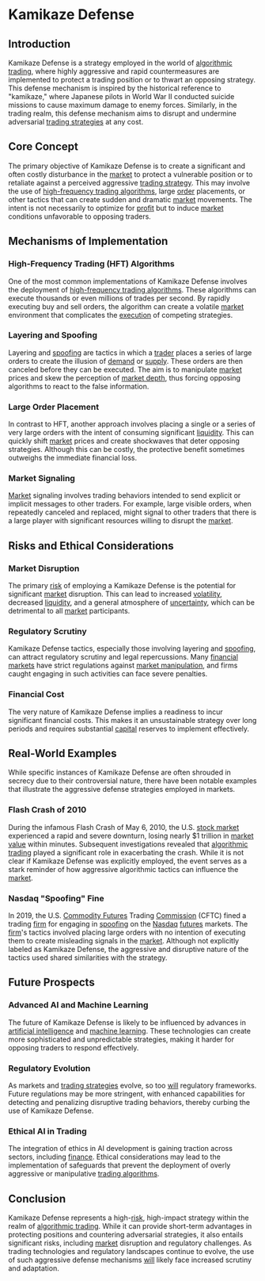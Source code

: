 # Kamikaze Defense

## Introduction
Kamikaze Defense is a strategy employed in the world of [algorithmic trading](../a/accountability.md), where highly aggressive and rapid countermeasures are implemented to protect a trading position or to thwart an opposing strategy. This defense mechanism is inspired by the historical reference to "kamikaze," where Japanese pilots in World War II conducted suicide missions to cause maximum damage to enemy forces. Similarly, in the trading realm, this defense mechanism aims to disrupt and undermine adversarial [trading strategies](../t/trading_strategies.md) at any cost.

## Core Concept
The primary objective of Kamikaze Defense is to create a significant and often costly disturbance in the [market](../m/market.md) to protect a vulnerable position or to retaliate against a perceived aggressive [trading strategy](../t/trading_strategy.md). This may involve the use of [high-frequency trading algorithms](../h/high-frequency_trading_algorithms.md), large [order](../o/order.md) placements, or other tactics that can create sudden and dramatic [market](../m/market.md) movements. The intent is not necessarily to optimize for [profit](../p/profit.md) but to induce [market](../m/market.md) conditions unfavorable to opposing traders.

## Mechanisms of Implementation

### High-Frequency Trading (HFT) Algorithms
One of the most common implementations of Kamikaze Defense involves the deployment of [high-frequency trading algorithms](../h/high-frequency_trading_algorithms.md). These algorithms can execute thousands or even millions of trades per second. By rapidly executing buy and sell orders, the algorithm can create a volatile [market](../m/market.md) environment that complicates the [execution](../e/execution.md) of competing strategies.

### Layering and Spoofing
Layering and [spoofing](../s/spoofing.md) are tactics in which a [trader](../t/trader.md) places a series of large orders to create the illusion of [demand](../d/demand.md) or [supply](../s/supply.md). These orders are then canceled before they can be executed. The aim is to manipulate [market](../m/market.md) prices and skew the perception of [market depth](../m/market_depth.md), thus forcing opposing algorithms to react to the false information.

### Large Order Placement
In contrast to HFT, another approach involves placing a single or a series of very large orders with the intent of consuming significant [liquidity](../l/liquidity.md). This can quickly shift [market](../m/market.md) prices and create shockwaves that deter opposing strategies. Although this can be costly, the protective benefit sometimes outweighs the immediate financial loss.

### Market Signaling
[Market](../m/market.md) signaling involves trading behaviors intended to send explicit or implicit messages to other traders. For example, large visible orders, when repeatedly canceled and replaced, might signal to other traders that there is a large player with significant resources willing to disrupt the [market](../m/market.md).

## Risks and Ethical Considerations

### Market Disruption
The primary [risk](../r/risk.md) of employing a Kamikaze Defense is the potential for significant [market](../m/market.md) disruption. This can lead to increased [volatility](../v/volatility.md), decreased [liquidity](../l/liquidity.md), and a general atmosphere of [uncertainty](../u/uncertainty_in_trading.md), which can be detrimental to all [market](../m/market.md) participants.

### Regulatory Scrutiny
Kamikaze Defense tactics, especially those involving layering and [spoofing](../s/spoofing.md), can attract regulatory scrutiny and legal repercussions. Many [financial markets](../f/financial_market.md) have strict regulations against [market manipulation](../m/market_manipulation.md), and firms caught engaging in such activities can face severe penalties.

### Financial Cost
The very nature of Kamikaze Defense implies a readiness to incur significant financial costs. This makes it an unsustainable strategy over long periods and requires substantial [capital](../c/capital.md) reserves to implement effectively.

## Real-World Examples
While specific instances of Kamikaze Defense are often shrouded in secrecy due to their controversial nature, there have been notable examples that illustrate the aggressive defense strategies employed in markets.

### Flash Crash of 2010
During the infamous Flash Crash of May 6, 2010, the U.S. [stock market](../s/stock_market.md) experienced a rapid and severe downturn, losing nearly $1 trillion in [market value](../m/market_value.md) within minutes. Subsequent investigations revealed that [algorithmic trading](../a/accountability.md) played a significant role in exacerbating the crash. While it is not clear if Kamikaze Defense was explicitly employed, the event serves as a stark reminder of how aggressive algorithmic tactics can influence the [market](../m/market.md).

### Nasdaq "Spoofing" Fine
In 2019, the U.S. [Commodity Futures](../c/commodity_futures.md) Trading [Commission](../c/commission.md) (CFTC) fined a trading [firm](../f/firm.md) for engaging in [spoofing](../s/spoofing.md) on the [Nasdaq](../n/nasdaq.md) [futures](../f/futures.md) markets. The [firm](../f/firm.md)'s tactics involved placing large orders with no intention of executing them to create misleading signals in the [market](../m/market.md). Although not explicitly labeled as Kamikaze Defense, the aggressive and disruptive nature of the tactics used shared similarities with the strategy.

## Future Prospects

### Advanced AI and Machine Learning
The future of Kamikaze Defense is likely to be influenced by advances in [artificial intelligence](../a/artificial_intelligence_in_trading.md) and [machine learning](../m/machine_learning.md). These technologies can create more sophisticated and unpredictable strategies, making it harder for opposing traders to respond effectively.

### Regulatory Evolution
As markets and [trading strategies](../t/trading_strategies.md) evolve, so too [will](../w/will.md) regulatory frameworks. Future regulations may be more stringent, with enhanced capabilities for detecting and penalizing disruptive trading behaviors, thereby curbing the use of Kamikaze Defense.

### Ethical AI in Trading
The integration of ethics in AI development is gaining traction across sectors, including [finance](../f/finance.md). Ethical considerations may lead to the implementation of safeguards that prevent the deployment of overly aggressive or manipulative [trading algorithms](../t/trading_algorithms.md).

## Conclusion
Kamikaze Defense represents a high-[risk](../r/risk.md), high-impact strategy within the realm of [algorithmic trading](../a/accountability.md). While it can provide short-term advantages in protecting positions and countering adversarial strategies, it also entails significant risks, including [market](../m/market.md) disruption and regulatory challenges. As trading technologies and regulatory landscapes continue to evolve, the use of such aggressive defense mechanisms [will](../w/will.md) likely face increased scrutiny and adaptation.